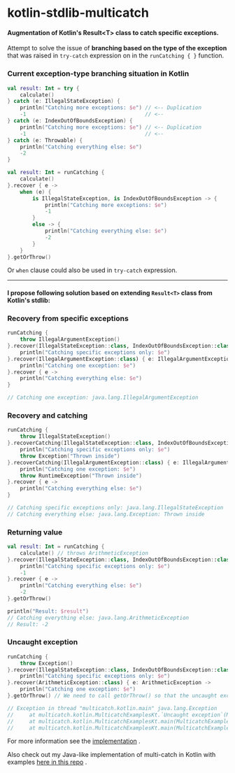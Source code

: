 # kotlin-stdlib-multicatch

#### Augmentation of Kotlin's Result&lt;T> class to catch specific exceptions.

Attempt to solve the issue of **branching based on the type of the exception**
that was raised in `try-catch` expression on in the `runCatching { }` function.

### Current exception-type branching situation in Kotlin

```kotlin
val result: Int = try {
    calculate()
} catch (e: IllegalStateException) {
    println("Catching more exceptions: $e") // <-- Duplication
    -1                                      // <--
} catch (e: IndexOutOfBoundsException) {
    println("Catching more exceptions: $e") // <-- Duplication
    -1                                      // <--
} catch (e: Throwable) {
    println("Catching everything else: $e")
    -2
}
```

```kotlin
val result: Int = runCatching {
    calculate()
}.recover { e ->
    when (e) {
        is IllegalStateException, is IndexOutOfBoundsException -> {
            println("Catching more exceptions: $e")
            -1
        }
        else -> {
            println("Catching everything else: $e")
            -2
        }
    }
}.getOrThrow()
```

Or `when` clause could also be used in `try-catch` expression.

---

#### I propose following solution based on extending `Result<T>` class from Kotlin's stdlib:

### Recovery from specific exceptions

```kotlin
runCatching {
    throw IllegalArgumentException()
}.recover(IllegalStateException::class, IndexOutOfBoundsException::class) { e ->
    println("Catching specific exceptions only: $e")
}.recover(IllegalArgumentException::class) { e: IllegalArgumentException ->
    println("Catching one exception: $e")
}.recover { e ->
    println("Catching everything else: $e")
}

// Catching one exception: java.lang.IllegalArgumentException
```

### Recovery and catching

```kotlin
runCatching {
    throw IllegalStateException()
}.recoverCatching(IllegalStateException::class, IndexOutOfBoundsException::class) { e ->
    println("Catching specific exceptions only: $e")
    throw Exception("Thrown inside")
}.recoverCatching(IllegalArgumentException::class) { e: IllegalArgumentException ->
    println("Catching one exception: $e")
    throw RuntimeException("Thrown inside")
}.recover { e ->
    println("Catching everything else: $e")
}

// Catching specific exceptions only: java.lang.IllegalStateException
// Catching everything else: java.lang.Exception: Thrown inside
```

### Returning value

```kotlin
val result: Int = runCatching {
    calculate() // throws ArithmeticException
}.recover(IllegalStateException::class, IndexOutOfBoundsException::class) { e ->
    println("Catching specific exceptions only: $e")
    -1
}.recover { e ->
    println("Catching everything else: $e")
    -2
}.getOrThrow()

println("Result: $result")
// Catching everything else: java.lang.ArithmeticException
// Result: -2
```

### Uncaught exception

```kotlin
runCatching {
    throw Exception()
}.recover(IllegalStateException::class, IndexOutOfBoundsException::class) { e ->
    println("Catching specific exceptions only: $e")
}.recover(ArithmeticException::class) { e: ArithmeticException ->
    println("Catching one exception: $e")
}.getOrThrow() // We need to call getOrThrow() so that the uncaught exception is thrown.

// Exception in thread "multicatch.kotlin.main" java.lang.Exception
//     at multicatch.kotlin.MulticatchExamplesKt.`Uncaught exception`(MulticatchExamples.kt:..)
//     at multicatch.kotlin.MulticatchExamplesKt.main(MulticatchExamples.kt:..)
//     at multicatch.kotlin.MulticatchExamplesKt.main(MulticatchExamples.kt)
```

For more information see the
[implementation](https://github.com/emanuelzaymus/kotlin-stdlib-multicatch/blob/main/src/main/kotlin/multicatch/kotlin/result-multicatch.kt)
.

Also check out my Java-like implementation of multi-catch in Kotlin with examples
[here in this repo](https://github.com/emanuelzaymus/kotlin-stdlib-multicatch/tree/main/src/main/kotlin/multicatch/javalike)
.
